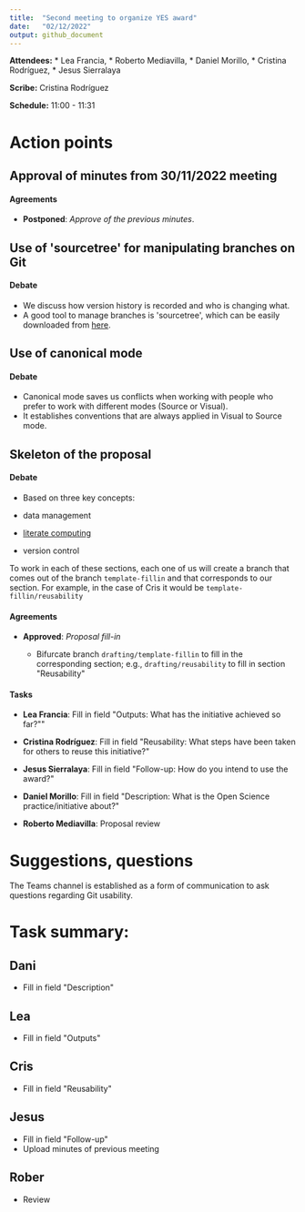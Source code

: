 ```yaml
---
title:  "Second meeting to organize YES award"
date:   "02/12/2022"
output: github_document
---
```


**Attendees:** \* Lea Francia, \* Roberto Mediavilla, \* Daniel Morillo, \*
Cristina Rodríguez, \* Jesus Sierralaya

**Scribe:** Cristina Rodríguez

**Schedule:** 11:00 - 11:31

# Action points

## Approval of minutes from 30/11/2022 meeting

#### Agreements

-   **Postponed**: *Approve of the previous minutes*.

## Use of 'sourcetree' for manipulating branches on Git

#### Debate

-   We discuss how version history is recorded and who is changing what.
-   A good tool to manage branches is 'sourcetree', which can be easily
    downloaded from [here](https://www.sourcetreeapp.com/).

## Use of canonical mode

#### Debate

-   Canonical mode saves us conflicts when working with people who prefer to
    work with different modes (Source or Visual).
-   It establishes conventions that are always applied in Visual to Source mode.

## Skeleton of the proposal

#### Debate

-   Based on three key concepts:

-   data management

-   [literate
    computing](https://medium.com/@mryap/what-is-literate-computing-6b3de57595a6)

-   version control

To work in each of these sections, each one of us will create a branch that
comes out of the branch `template-fillin` and that corresponds to our section.
For example, in the case of Cris it would be `template-fillin/reusability`

#### Agreements

-   **Approved**: *Proposal fill-in*

    -   Bifurcate branch `drafting/template-fillin` to fill in the corresponding
        section; e.g., `drafting/reusability` to fill in section "Reusability"

#### Tasks

-   **Lea Francia**: Fill in field "Outputs: What has the initiative achieved so
    far?""

-   **Cristina Rodríguez**: Fill in field "Reusability: What steps have been
    taken for others to reuse this initiative?"

-   **Jesus Sierralaya**: Fill in field "Follow-up: How do you intend to use the
    award?"

-   **Daniel Morillo**: Fill in field "Description: What is the Open Science
    practice/initiative about?"

-   **Roberto Mediavilla**: Proposal review

# Suggestions, questions

The Teams channel is established as a form of communication to ask questions
regarding Git usability.

# **Task summary:**

## Dani

-   Fill in field "Description"

## Lea

-   Fill in field "Outputs"

## Cris

-   Fill in field "Reusability"

## Jesus

-   Fill in field "Follow-up"
-   Upload minutes of previous meeting

## Rober

-   Review
